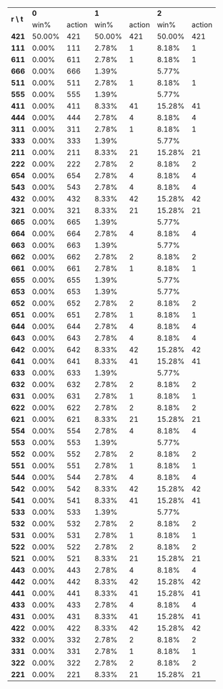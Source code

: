 <table>
	<tr>
		<td rowspan="2"><b>r \ t </td>
		<td colspan="2"><b>0</td>
		<td colspan="2"><b>1</td>
		<td colspan="2"><b>2</td>
	</tr>
	<tr>
		<td>win%</td>
		<td>action</td>
		<td>win%</td>
		<td>action</td>
		<td>win%</td>
		<td>action</td>
	</tr>
	</tr>
		<td><b>421</td>
		<td> 50.00%</td>
		<td>421</td>
		<td> 50.00%</td>
		<td>421</td>
		<td> 50.00%</td>
		<td>421</td>
	</tr>
	</tr>
		<td><b>111</td>
		<td>  0.00%</td>
		<td>111</td>
		<td>  2.78%</td>
		<td>  1</td>
		<td>  8.18%</td>
		<td>  1</td>
	</tr>
	</tr>
		<td><b>611</td>
		<td>  0.00%</td>
		<td>611</td>
		<td>  2.78%</td>
		<td>  1</td>
		<td>  8.18%</td>
		<td>  1</td>
	</tr>
	</tr>
		<td><b>666</td>
		<td>  0.00%</td>
		<td>666</td>
		<td>  1.39%</td>
		<td>   </td>
		<td>  5.77%</td>
		<td>   </td>
	</tr>
	</tr>
		<td><b>511</td>
		<td>  0.00%</td>
		<td>511</td>
		<td>  2.78%</td>
		<td>  1</td>
		<td>  8.18%</td>
		<td>  1</td>
	</tr>
	</tr>
		<td><b>555</td>
		<td>  0.00%</td>
		<td>555</td>
		<td>  1.39%</td>
		<td>   </td>
		<td>  5.77%</td>
		<td>   </td>
	</tr>
	</tr>
		<td><b>411</td>
		<td>  0.00%</td>
		<td>411</td>
		<td>  8.33%</td>
		<td> 41</td>
		<td> 15.28%</td>
		<td> 41</td>
	</tr>
	</tr>
		<td><b>444</td>
		<td>  0.00%</td>
		<td>444</td>
		<td>  2.78%</td>
		<td>  4</td>
		<td>  8.18%</td>
		<td>  4</td>
	</tr>
	</tr>
		<td><b>311</td>
		<td>  0.00%</td>
		<td>311</td>
		<td>  2.78%</td>
		<td>  1</td>
		<td>  8.18%</td>
		<td>  1</td>
	</tr>
	</tr>
		<td><b>333</td>
		<td>  0.00%</td>
		<td>333</td>
		<td>  1.39%</td>
		<td>   </td>
		<td>  5.77%</td>
		<td>   </td>
	</tr>
	</tr>
		<td><b>211</td>
		<td>  0.00%</td>
		<td>211</td>
		<td>  8.33%</td>
		<td> 21</td>
		<td> 15.28%</td>
		<td> 21</td>
	</tr>
	</tr>
		<td><b>222</td>
		<td>  0.00%</td>
		<td>222</td>
		<td>  2.78%</td>
		<td>  2</td>
		<td>  8.18%</td>
		<td>  2</td>
	</tr>
	</tr>
		<td><b>654</td>
		<td>  0.00%</td>
		<td>654</td>
		<td>  2.78%</td>
		<td>  4</td>
		<td>  8.18%</td>
		<td>  4</td>
	</tr>
	</tr>
		<td><b>543</td>
		<td>  0.00%</td>
		<td>543</td>
		<td>  2.78%</td>
		<td>  4</td>
		<td>  8.18%</td>
		<td>  4</td>
	</tr>
	</tr>
		<td><b>432</td>
		<td>  0.00%</td>
		<td>432</td>
		<td>  8.33%</td>
		<td> 42</td>
		<td> 15.28%</td>
		<td> 42</td>
	</tr>
	</tr>
		<td><b>321</td>
		<td>  0.00%</td>
		<td>321</td>
		<td>  8.33%</td>
		<td> 21</td>
		<td> 15.28%</td>
		<td> 21</td>
	</tr>
	</tr>
		<td><b>665</td>
		<td>  0.00%</td>
		<td>665</td>
		<td>  1.39%</td>
		<td>   </td>
		<td>  5.77%</td>
		<td>   </td>
	</tr>
	</tr>
		<td><b>664</td>
		<td>  0.00%</td>
		<td>664</td>
		<td>  2.78%</td>
		<td>  4</td>
		<td>  8.18%</td>
		<td>  4</td>
	</tr>
	</tr>
		<td><b>663</td>
		<td>  0.00%</td>
		<td>663</td>
		<td>  1.39%</td>
		<td>   </td>
		<td>  5.77%</td>
		<td>   </td>
	</tr>
	</tr>
		<td><b>662</td>
		<td>  0.00%</td>
		<td>662</td>
		<td>  2.78%</td>
		<td>  2</td>
		<td>  8.18%</td>
		<td>  2</td>
	</tr>
	</tr>
		<td><b>661</td>
		<td>  0.00%</td>
		<td>661</td>
		<td>  2.78%</td>
		<td>  1</td>
		<td>  8.18%</td>
		<td>  1</td>
	</tr>
	</tr>
		<td><b>655</td>
		<td>  0.00%</td>
		<td>655</td>
		<td>  1.39%</td>
		<td>   </td>
		<td>  5.77%</td>
		<td>   </td>
	</tr>
	</tr>
		<td><b>653</td>
		<td>  0.00%</td>
		<td>653</td>
		<td>  1.39%</td>
		<td>   </td>
		<td>  5.77%</td>
		<td>   </td>
	</tr>
	</tr>
		<td><b>652</td>
		<td>  0.00%</td>
		<td>652</td>
		<td>  2.78%</td>
		<td>  2</td>
		<td>  8.18%</td>
		<td>  2</td>
	</tr>
	</tr>
		<td><b>651</td>
		<td>  0.00%</td>
		<td>651</td>
		<td>  2.78%</td>
		<td>  1</td>
		<td>  8.18%</td>
		<td>  1</td>
	</tr>
	</tr>
		<td><b>644</td>
		<td>  0.00%</td>
		<td>644</td>
		<td>  2.78%</td>
		<td>  4</td>
		<td>  8.18%</td>
		<td>  4</td>
	</tr>
	</tr>
		<td><b>643</td>
		<td>  0.00%</td>
		<td>643</td>
		<td>  2.78%</td>
		<td>  4</td>
		<td>  8.18%</td>
		<td>  4</td>
	</tr>
	</tr>
		<td><b>642</td>
		<td>  0.00%</td>
		<td>642</td>
		<td>  8.33%</td>
		<td> 42</td>
		<td> 15.28%</td>
		<td> 42</td>
	</tr>
	</tr>
		<td><b>641</td>
		<td>  0.00%</td>
		<td>641</td>
		<td>  8.33%</td>
		<td> 41</td>
		<td> 15.28%</td>
		<td> 41</td>
	</tr>
	</tr>
		<td><b>633</td>
		<td>  0.00%</td>
		<td>633</td>
		<td>  1.39%</td>
		<td>   </td>
		<td>  5.77%</td>
		<td>   </td>
	</tr>
	</tr>
		<td><b>632</td>
		<td>  0.00%</td>
		<td>632</td>
		<td>  2.78%</td>
		<td>  2</td>
		<td>  8.18%</td>
		<td>  2</td>
	</tr>
	</tr>
		<td><b>631</td>
		<td>  0.00%</td>
		<td>631</td>
		<td>  2.78%</td>
		<td>  1</td>
		<td>  8.18%</td>
		<td>  1</td>
	</tr>
	</tr>
		<td><b>622</td>
		<td>  0.00%</td>
		<td>622</td>
		<td>  2.78%</td>
		<td>  2</td>
		<td>  8.18%</td>
		<td>  2</td>
	</tr>
	</tr>
		<td><b>621</td>
		<td>  0.00%</td>
		<td>621</td>
		<td>  8.33%</td>
		<td> 21</td>
		<td> 15.28%</td>
		<td> 21</td>
	</tr>
	</tr>
		<td><b>554</td>
		<td>  0.00%</td>
		<td>554</td>
		<td>  2.78%</td>
		<td>  4</td>
		<td>  8.18%</td>
		<td>  4</td>
	</tr>
	</tr>
		<td><b>553</td>
		<td>  0.00%</td>
		<td>553</td>
		<td>  1.39%</td>
		<td>   </td>
		<td>  5.77%</td>
		<td>   </td>
	</tr>
	</tr>
		<td><b>552</td>
		<td>  0.00%</td>
		<td>552</td>
		<td>  2.78%</td>
		<td>  2</td>
		<td>  8.18%</td>
		<td>  2</td>
	</tr>
	</tr>
		<td><b>551</td>
		<td>  0.00%</td>
		<td>551</td>
		<td>  2.78%</td>
		<td>  1</td>
		<td>  8.18%</td>
		<td>  1</td>
	</tr>
	</tr>
		<td><b>544</td>
		<td>  0.00%</td>
		<td>544</td>
		<td>  2.78%</td>
		<td>  4</td>
		<td>  8.18%</td>
		<td>  4</td>
	</tr>
	</tr>
		<td><b>542</td>
		<td>  0.00%</td>
		<td>542</td>
		<td>  8.33%</td>
		<td> 42</td>
		<td> 15.28%</td>
		<td> 42</td>
	</tr>
	</tr>
		<td><b>541</td>
		<td>  0.00%</td>
		<td>541</td>
		<td>  8.33%</td>
		<td> 41</td>
		<td> 15.28%</td>
		<td> 41</td>
	</tr>
	</tr>
		<td><b>533</td>
		<td>  0.00%</td>
		<td>533</td>
		<td>  1.39%</td>
		<td>   </td>
		<td>  5.77%</td>
		<td>   </td>
	</tr>
	</tr>
		<td><b>532</td>
		<td>  0.00%</td>
		<td>532</td>
		<td>  2.78%</td>
		<td>  2</td>
		<td>  8.18%</td>
		<td>  2</td>
	</tr>
	</tr>
		<td><b>531</td>
		<td>  0.00%</td>
		<td>531</td>
		<td>  2.78%</td>
		<td>  1</td>
		<td>  8.18%</td>
		<td>  1</td>
	</tr>
	</tr>
		<td><b>522</td>
		<td>  0.00%</td>
		<td>522</td>
		<td>  2.78%</td>
		<td>  2</td>
		<td>  8.18%</td>
		<td>  2</td>
	</tr>
	</tr>
		<td><b>521</td>
		<td>  0.00%</td>
		<td>521</td>
		<td>  8.33%</td>
		<td> 21</td>
		<td> 15.28%</td>
		<td> 21</td>
	</tr>
	</tr>
		<td><b>443</td>
		<td>  0.00%</td>
		<td>443</td>
		<td>  2.78%</td>
		<td>  4</td>
		<td>  8.18%</td>
		<td>  4</td>
	</tr>
	</tr>
		<td><b>442</td>
		<td>  0.00%</td>
		<td>442</td>
		<td>  8.33%</td>
		<td> 42</td>
		<td> 15.28%</td>
		<td> 42</td>
	</tr>
	</tr>
		<td><b>441</td>
		<td>  0.00%</td>
		<td>441</td>
		<td>  8.33%</td>
		<td> 41</td>
		<td> 15.28%</td>
		<td> 41</td>
	</tr>
	</tr>
		<td><b>433</td>
		<td>  0.00%</td>
		<td>433</td>
		<td>  2.78%</td>
		<td>  4</td>
		<td>  8.18%</td>
		<td>  4</td>
	</tr>
	</tr>
		<td><b>431</td>
		<td>  0.00%</td>
		<td>431</td>
		<td>  8.33%</td>
		<td> 41</td>
		<td> 15.28%</td>
		<td> 41</td>
	</tr>
	</tr>
		<td><b>422</td>
		<td>  0.00%</td>
		<td>422</td>
		<td>  8.33%</td>
		<td> 42</td>
		<td> 15.28%</td>
		<td> 42</td>
	</tr>
	</tr>
		<td><b>332</td>
		<td>  0.00%</td>
		<td>332</td>
		<td>  2.78%</td>
		<td>  2</td>
		<td>  8.18%</td>
		<td>  2</td>
	</tr>
	</tr>
		<td><b>331</td>
		<td>  0.00%</td>
		<td>331</td>
		<td>  2.78%</td>
		<td>  1</td>
		<td>  8.18%</td>
		<td>  1</td>
	</tr>
	</tr>
		<td><b>322</td>
		<td>  0.00%</td>
		<td>322</td>
		<td>  2.78%</td>
		<td>  2</td>
		<td>  8.18%</td>
		<td>  2</td>
	</tr>
	</tr>
		<td><b>221</td>
		<td>  0.00%</td>
		<td>221</td>
		<td>  8.33%</td>
		<td> 21</td>
		<td> 15.28%</td>
		<td> 21</td>
	</tr>
	</tr>
</table>
